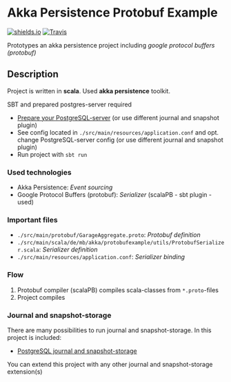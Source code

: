 # Akka Persistence Protobuf Example

[![shields.io](http://img.shields.io/badge/license-Apache2-blue.svg)](http://www.apache.org/licenses/LICENSE-2.0.txt)
[![Travis](https://img.shields.io/travis/rust-lang/rust.svg)](#)

Prototypes an akka persistence project including *google protocol buffers (protobuf)*

## Description

Project is written in **scala**. Used **akka persistence** toolkit.

SBT and prepared postgres-server required

- [Prepare your PostgreSQL-server](https://github.com/WegenenVerkeer/akka-persistence-postgresql) (or use different journal and snapshot plugin)
- See config located in ``./src/main/resources/application.conf`` and opt. change PostgreSQL-server config (or use different journal and snapshot plugin)
- Run project with ``sbt run``

### Used technologies

- Akka Persistence: *Event sourcing*
- Google Protocol Buffers (protobuf): *Serializer* (scalaPB - sbt plugin - used)

### Important files

- ``./src/main/protobuf/GarageAggregate.proto``: *Protobuf definition*
- ``./src/main/scala/de/mb/akka/protobufexample/utils/ProtobufSerializer.scala``: *Serializer definition*
- ``./src/main/resources/application.conf``: *Serializer binding*

### Flow

1. Protobuf compiler (scalaPB) compiles scala-classes from ``*.proto``-files
2. Project compiles

### Journal and snapshot-storage

There are many possibilities to run journal and snapshot-storage. In this project is included:

- [PostgreSQL journal and snapshot-storage](https://github.com/WegenenVerkeer/akka-persistence-postgresql)

You can extend this project with any other journal and snapshot-storage extension(s)
